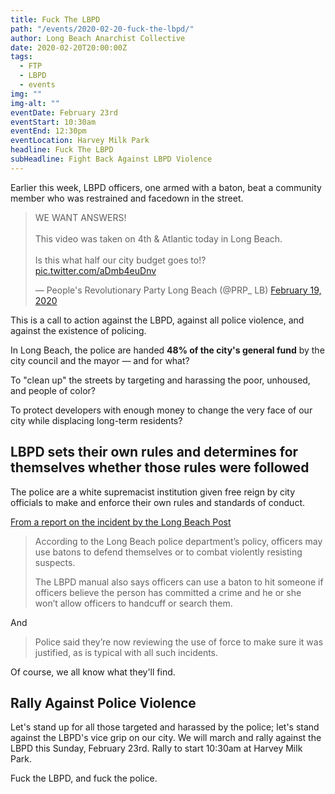 ```yaml
---
title: Fuck The LBPD
path: "/events/2020-02-20-fuck-the-lbpd/"
author: Long Beach Anarchist Collective
date: 2020-02-20T20:00:00Z
tags:
  - FTP
  - LBPD
  - events
img: ""
img-alt: ""
eventDate: February 23rd
eventStart: 10:30am
eventEnd: 12:30pm
eventLocation: Harvey Milk Park
headline: Fuck The LBPD
subHeadline: Fight Back Against LBPD Violence
---
```


Earlier this week, LBPD officers, one armed with a baton, beat a community member who was restrained and facedown in the street.

> WE WANT ANSWERS!<br><br>This video was taken on 4th &amp; Atlantic today in Long Beach.<br><br>Is this what half our city budget goes to!? <a href="https://t.co/aDmb4euDnv">pic.twitter.com/aDmb4euDnv</a></p>&mdash; People&#39;s Revolutionary Party Long Beach (\@PRP\_ LB) <a href="https://twitter.com/PRP\_LB/status/1229954805952466944?ref_src=twsrc%5Etfw">February 19, 2020</a>

This is a call to action against the LBPD, against all police violence, and against the existence of policing.

In Long Beach, the police are handed **48% of the city's general fund** by the city council and the mayor — and for what?

To "clean up" the streets by targeting and harassing the poor, unhoused, and people of color?

To protect developers with enough money to change the very face of our city while displacing long-term residents?

## LBPD sets their own rules and determines for themselves whether those rules were followed

The police are a white supremacist institution given free reign by city officials to make and enforce their own rules and standards of conduct.

[From a report on the incident by the Long Beach Post](https://lbpost.com/news/crime/video-baton-beating-resisting-carjack)

> According to the Long Beach police department’s policy, officers may use batons to defend themselves or to combat violently resisting suspects.
>
> The LBPD manual also says officers can use a baton to hit someone if officers believe the person has committed a crime and he or she won’t allow officers to handcuff or search them.

And

> Police said they’re now reviewing the use of force to make sure it was justified, as is typical with all such incidents.

Of course, we all know what they'll find.

## Rally Against Police Violence

Let's stand up for all those targeted and harassed by the police; let's stand against the LBPD's vice grip on our city. We will march and rally against the LBPD this Sunday, February 23rd. Rally to start 10:30am at Harvey Milk Park.

Fuck the LBPD, and fuck the police.
